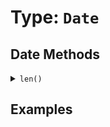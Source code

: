[comment]: # (Note: This documentation is generated dynamically in the build process.  To modify the contents, change the javadoc on the type class, itself)

# Type: `Date`



## Date Methods

<details>
<summary><code>len()</code></summary>

Returns the absolute value of a number
</details>


## Examples
